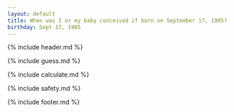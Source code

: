 ```yaml
---
layout: default
title: When was I or my baby conceived if born on September 17, 1905?
birthday: Sept 17, 1905
---
```


{% include header.md %}

{% include guess.md %}

{% include calculate.md %}

{% include safety.md %}

{% include footer.md %}



